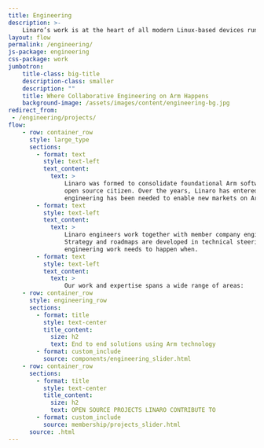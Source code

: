 ```yaml
---
title: Engineering
description: >-
    Linaro’s work is at the heart of all modern Linux-based devices running on Arm processors, including Android smartphones and tablets. As markets for Arm processors develop, new opportunities for collaborative engineering are created around Linux and other open source operating systems. This has resulted in Linaro’s collaborative engineering spanning a wide range of technologies. To find out more about what work we do in each vertical, click on the relevant icon.
layout: flow
permalink: /engineering/
js-package: engineering
css-package: work
jumbotron:
    title-class: big-title
    description-class: smaller
    description: ""
    title: Where Collaborative Engineering on Arm Happens
    background-image: /assets/images/content/engineering-bg.jpg
redirect_from:
 - /engineering/projects/
flow:
    - row: container_row
      style: large_type
      sections:
        - format: text
          style: text-left
          text_content:
            text: >
                Linaro was formed to consolidate foundational Arm software and to help strengthen Arm as an
                open source citizen. Over the years, Linaro has entered new verticals as an when collaborative
                engineering has been needed to enable new markets on Arm architecture.
        - format: text
          style: text-left
          text_content:
            text: >
                Linaro engineers work together with member company engineers on Arm software.
                Strategy and roadmaps are developed in technical steering committees which then decide what
                engineering work needs to happen when.
        - format: text
          style: text-left
          text_content:
            text: >
                Our work and expertise spans a wide range of areas:
    - row: container_row
      style: engineering_row
      sections:
        - format: title
          style: text-center
          title_content:
            size: h2
            text: End to end solutions using Arm technology
        - format: custom_include
          source: components/engineering_slider.html
    - row: container_row
      sections:
        - format: title
          style: text-center
          title_content:
            size: h2
            text: OPEN SOURCE PROJECTS LINARO CONTRIBUTE TO
        - format: custom_include
          source: membership/projects_slider.html
      source: .html
---
```

